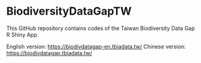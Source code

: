 # BiodiversityDataGapTW

This GitHub repository contains codes of the Taiwan Biodiversity Data Gap R Shiny App.

English version: https://biodivdatagap-en.tbiadata.tw/
Chinese version: https://biodivdatagap.tbiadata.tw/
